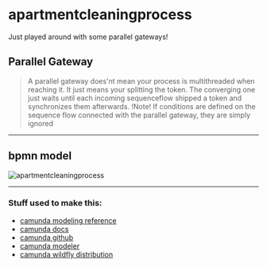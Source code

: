 # apartmentcleaningprocess

Just played around with some parallel gateways!

## Parallel Gateway
> A parallel gateway does'nt mean your process is multithreaded when reaching it.
> It just means your splitting the token.
> The converging one just waits until each incoming sequenceflow shipped a token and synchronizes
> them afterwards.
> !Note!
> If conditions are defined on the sequence flow connected with the parallel gateway,
> they are simply ignored

***

## bpmn model
![apartmentcleaningprocess](http://i.imgur.com/YPDXpO6.png)

***

### Stuff used to make this:
 * [camunda modeling reference](https://camunda.org/bpmn/reference/#gateways-data-based-exclusive-gateways)
 * [camunda docs](https://docs.camunda.org/manual/7.6/reference/bpmn20/gateways/exclusive-gateway/)
 * [camunda github](https://github.com/camunda/)
 * [camunda modeler](https://camunda.org/download/modeler/)
 * [camunda wildfly distribution](https://camunda.org/download/)
